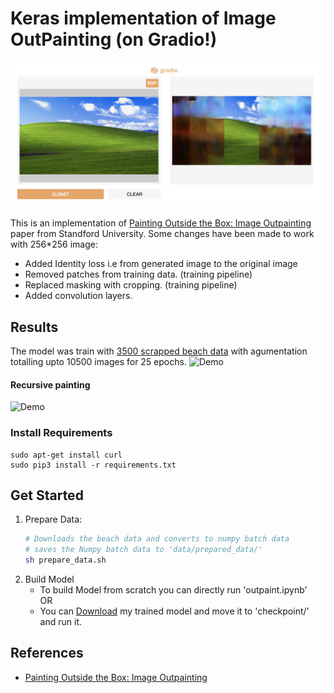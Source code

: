 # Keras implementation of Image OutPainting (on Gradio!)

![alt text](https://github.com/gradio-app/Image-OutPainting/blob/master/screenshots/Screen%20Shot%202020-06-26%20at%203.11.53%20PM.png?raw=true)

This is an implementation of [Painting Outside the Box: Image Outpainting](https://cs230.stanford.edu/projects_spring_2018/posters/8265861.pdf) paper from Standford University. 
Some changes have been made to work with 256*256 image:
  - Added Identity loss i.e from generated image to the original image
  - Removed patches from training data. (training pipeline)
  - Replaced masking with cropping. (training pipeline)
  - Added convolution layers.

## Results
The model was train with [3500 scrapped beach data](https://drive.google.com/open?id=1hKIn-Z8Uf3voESbJZVsapLHESPabjjrb) with agumentation totalling upto 10500 images for 25 epochs.
![Demo](https://i.imgur.com/ZHtoeDF.jpg)

#### Recursive painting
![Demo](http://i.imgur.com/pDUpzcY.jpg)

### Install Requirements
```
sudo apt-get install curl
sudo pip3 install -r requirements.txt
```

## Get Started

1. Prepare Data:
      ```sh
      # Downloads the beach data and converts to numpy batch data
      # saves the Numpy batch data to 'data/prepared_data/'
      sh prepare_data.sh
      ```
2. Build Model
    * To build Model from scratch you can directly run 'outpaint.ipynb'
  <br/>OR<br/>
    * You can [Download](https://drive.google.com/open?id=1MfXsRwjx5CTRGBoLx154S0h-Q3rIUNH0) my trained model and move it to 'checkpoint/' and run it.

## References
* [Painting Outside the Box: Image Outpainting](https://cs230.stanford.edu/projects_spring_2018/posters/8265861.pdf)
